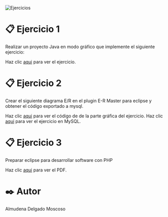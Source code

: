 ![Ejercicios](https://2.bp.blogspot.com/-4j8bIK1cEww/W2rYWd6_-qI/AAAAAAAAKOc/XJMTd3mEcrY9pwRAXLqGPWoYazVhksEjwCPcBGAYYCw/s1600/actividades.png)
# 📋 Ejercicio 1
  Realizar un proyecto Java en modo gráfico que implemente el siguiente ejercicio:
  
  Haz clic [aqui](https://github.com/Almudena188/EntornosDesarrollo/blob/main/src/Ejercicios13042021/Calculadora.java) para ver el ejercicio.
# 📋 Ejercicio 2
  Crear el siguiente diagrama E/R en el plugin E-R Master para eclipse y obtener el código exportado a mysql.
  
   Haz clic [aqui](https://github.com/Almudena188/EntornosDesarrollo/blob/main/src/Ejercicios13042021/ejercicioERMaster.erm) para ver el código de de la parte gráfica del ejercicio.
   Haz clic [aqui](https://github.com/Almudena188/EntornosDesarrollo/blob/main/src/Ejercicios13042021/ejercicioERMaster.sql) para ver el ejercicio en MySQL.
   
 # 📋 Ejercicio 3
   Preparar eclipse para desarrollar software con PHP
  
   Haz clic [aqui](https://github.com/Almudena188/EntornosDesarrollo/blob/main/src/Ejercicios13042021/phpAlmudena.pdf) para ver el PDF.

# ✒️ Autor 
Almudena Delgado Moscoso
